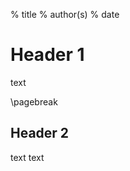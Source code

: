 % title
% author(s)
% date

<div style="page-break-after: always;"></div>

# Header 1
text

\pagebreak

## Header 2
text
text
